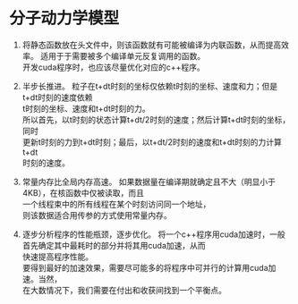 # 分子动力学模型

1. 将静态函数放在头文件中，则该函数就有可能被编译为内联函数，从而提高效率。
适用于于需要被多个编译单元反复调用的函数。  
开发cuda程序时，也应该尽量优化对应的c++程序。

2. 半步长推进。
粒子在t+dt时刻的坐标仅依赖t时刻的坐标、速度和力；但是t+dt时刻的速度依赖  
t时刻的坐标、速度和t+dt时刻的力。  
所以首先，以t时刻的状态计算t+dt/2时刻的速度；然后计算t+dt时刻的坐标，同时  
更新t时刻的力到t+dt时刻；最后，以t+dt/2时刻的速度和t+dt时刻的力计算t+dt   
时刻的速度。

3. 常量内存比全局内存高速。
如果数据量在编译期就确定且不大（明显小于4KB），在核函数中仅被读取，而且  
一个线程束中的所有线程在某个时刻访问同一个地址，  
则该数据适合用传参的方式使用常量内存。

4. 逐步分析程序的性能瓶颈，逐步优化。
将一个c++程序用cuda加速时，一般首先确定其中最耗时的部分并将其用cuda加速，从而  
快速提高程序性能。  
要得到最好的加速效果，需要尽可能多的将程序中可并行的计算用cuda加速。当然，  
在大数情况下，我们需要在付出和收获间找到一个平衡点。


